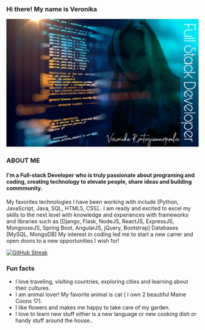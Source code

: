 ### Hi there! My name is Veronika

![](github.jpeg)

### ABOUT ME

#### I'm a Full-stack Developer who is truly passionate about programing and coding, creating technology to elevate people, share ideas and building commmunity. 
My favorites technologies I have been working with include ​[Python, JavaScript, Java, SQL, HTML5, CSS]​.. 
I am ready and excited to excel my skills to the next level with knowledge and experiences with frameworks and libraries such as  [Django, Flask, NodeJS, ReactJS, ExpressJS, MongooseJS, Spring Boot, AngularJS, jQuery, Bootstrap] Databases [MySQL, MongoDB] 
My interest in coding led me to start a new carrer and open doors to a new opportunities I wish for!


[![GitHub Streak](https://github-readme-streak-stats.herokuapp.com?user=veronikakontos&theme=radical)](https://git.io/streak-stats)

### Fun facts
- I love traveling, visiting countries, exploring cities and learning about their cultures.
- I am animal lover! My favorite animal is cat ( I own 2 beautiful Maine Coons ♡).
- I like flowers and makes me happy to take care of my garden.
- I love to learn new stuff either is a new language or new cooking dish or handy stuff around the house..





<!--
**veronikakontos/veronikakontos** is a ✨ _special_ ✨ repository because its `README.md` (this file) appears on your GitHub profile.


## I'm a full-stack Developer who is truly passionate about making open-source accessible, creating technology to elevate people, share ideas and building commmunity. My favorites technologies/languages I have been working with include ReactJS, MySql, Flask, MongoDb, Spring... I am ready and excited to excel my skills to the next level with knowledge and experiences with HTML5,CSS, Python, Java, MERN (mongo, express,react, node.js) and more libraries and frame-works such as STS, MongoDB, Mongoose, Bootstrap, JSP, DOM, AWS, Oracle SQL, Postman.
My interest in coding is letting me start a new carrer and open doors to the new opportunities I "dream" about 😍



